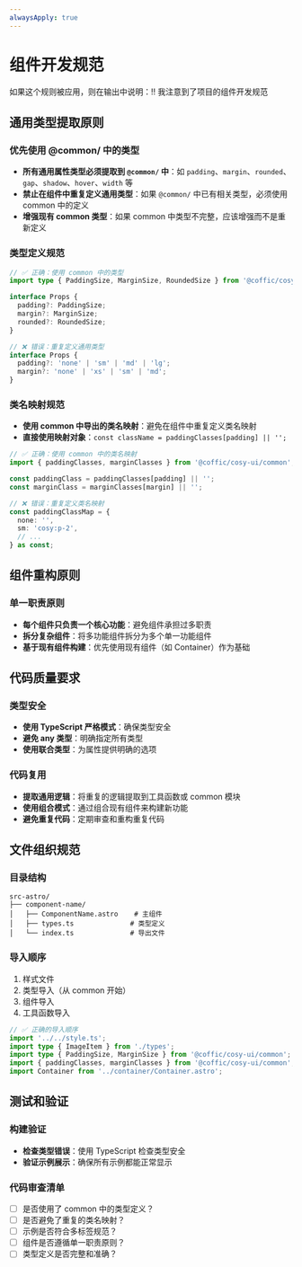 ```yaml
---
alwaysApply: true
---
```


# 组件开发规范

如果这个规则被应用，则在输出中说明：!! 我注意到了项目的组件开发规范

## 通用类型提取原则

### 优先使用 @common/ 中的类型
- **所有通用属性类型必须提取到 `@common/` 中**：如 `padding`、`margin`、`rounded`、`gap`、`shadow`、`hover`、`width` 等
- **禁止在组件中重复定义通用类型**：如果 `@common/` 中已有相关类型，必须使用 common 中的定义
- **增强现有 common 类型**：如果 common 中类型不完整，应该增强而不是重新定义

### 类型定义规范
```typescript
// ✅ 正确：使用 common 中的类型
import type { PaddingSize, MarginSize, RoundedSize } from '@coffic/cosy-ui/common';

interface Props {
  padding?: PaddingSize;
  margin?: MarginSize;
  rounded?: RoundedSize;
}

// ❌ 错误：重复定义通用类型
interface Props {
  padding?: 'none' | 'sm' | 'md' | 'lg';
  margin?: 'none' | 'xs' | 'sm' | 'md';
}
```

### 类名映射规范
- **使用 common 中导出的类名映射**：避免在组件中重复定义类名映射
- **直接使用映射对象**：`const className = paddingClasses[padding] || '';`

```typescript
// ✅ 正确：使用 common 中的类名映射
import { paddingClasses, marginClasses } from '@coffic/cosy-ui/common';

const paddingClass = paddingClasses[padding] || '';
const marginClass = marginClasses[margin] || '';

// ❌ 错误：重复定义类名映射
const paddingClassMap = {
  none: '',
  sm: 'cosy:p-2',
  // ...
} as const;
```

## 组件重构原则

### 单一职责原则
- **每个组件只负责一个核心功能**：避免组件承担过多职责
- **拆分复杂组件**：将多功能组件拆分为多个单一功能组件
- **基于现有组件构建**：优先使用现有组件（如 Container）作为基础

## 代码质量要求

### 类型安全
- **使用 TypeScript 严格模式**：确保类型安全
- **避免 any 类型**：明确指定所有类型
- **使用联合类型**：为属性提供明确的选项

### 代码复用
- **提取通用逻辑**：将重复的逻辑提取到工具函数或 common 模块
- **使用组合模式**：通过组合现有组件来构建新功能
- **避免重复代码**：定期审查和重构重复代码

## 文件组织规范

### 目录结构
```
src-astro/
├── component-name/
│   ├── ComponentName.astro    # 主组件
│   ├── types.ts              # 类型定义
│   └── index.ts              # 导出文件
```

### 导入顺序
1. 样式文件
2. 类型导入（从 common 开始）
3. 组件导入
4. 工具函数导入

```typescript
// ✅ 正确的导入顺序
import '../../style.ts';
import type { ImageItem } from './types';
import type { PaddingSize, MarginSize } from '@coffic/cosy-ui/common';
import { paddingClasses, marginClasses } from '@coffic/cosy-ui/common';
import Container from '../container/Container.astro';
```

## 测试和验证

### 构建验证
- **检查类型错误**：使用 TypeScript 检查类型安全
- **验证示例展示**：确保所有示例都能正常显示

### 代码审查清单
- [ ] 是否使用了 common 中的类型定义？
- [ ] 是否避免了重复的类名映射？
- [ ] 示例是否符合多标签规范？
- [ ] 组件是否遵循单一职责原则？
- [ ] 类型定义是否完整和准确？
